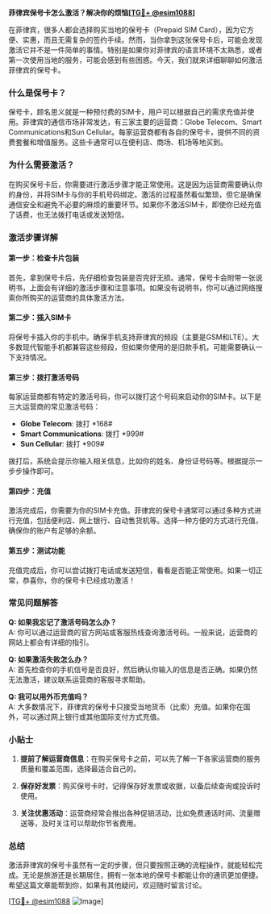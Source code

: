 **菲律宾保号卡怎么激活？解决你的烦恼[[TG💪+ @esim1088](https://t.me/s/esim1088)]**

在菲律宾，很多人都会选择购买当地的保号卡（Prepaid SIM Card），因为它方便、实惠，而且无需复杂的签约手续。然而，当你拿到这张保号卡后，可能会发现激活它并不是一件简单的事情。特别是如果你对菲律宾的语言环境不太熟悉，或者第一次使用当地的服务，可能会感到有些困惑。今天，我们就来详细聊聊如何激活菲律宾的保号卡。

### 什么是保号卡？

保号卡，顾名思义就是一种预付费的SIM卡，用户可以根据自己的需求充值并使用。菲律宾的通信市场非常发达，有三家主要的运营商：Globe Telecom、Smart Communications和Sun Cellular。每家运营商都有各自的保号卡，提供不同的资费套餐和增值服务。这些卡通常可以在便利店、商场、机场等地买到。

### 为什么需要激活？

在购买保号卡后，你需要进行激活步骤才能正常使用。这是因为运营商需要确认你的身份，并将SIM卡与你的手机号码绑定。激活的过程虽然看似繁琐，但它是确保通信安全和避免不必要的麻烦的重要环节。如果你不激活SIM卡，即使你已经充值了话费，也无法拨打电话或发送短信。

### 激活步骤详解

#### 第一步：检查卡片包装

首先，拿到保号卡后，先仔细检查包装是否完好无损。通常，保号卡会附带一张说明书，上面会有详细的激活步骤和注意事项。如果没有说明书，你可以通过网络搜索你所购买的运营商的具体激活方法。

#### 第二步：插入SIM卡

将保号卡插入你的手机中。确保手机支持菲律宾的频段（主要是GSM和LTE）。大多数现代智能手机都兼容这些频段，但如果你使用的是旧款手机，可能需要确认一下支持情况。

#### 第三步：拨打激活号码

每家运营商都有特定的激活号码，你可以拨打这个号码来启动你的SIM卡。以下是三大运营商的常见激活号码：

- **Globe Telecom**: 拨打 *168#
- **Smart Communications**: 拨打 *999#
- **Sun Cellular**: 拨打 *909#

拨打后，系统会提示你输入相关信息，比如你的姓名、身份证号码等。根据提示一步步操作即可。

#### 第四步：充值

激活完成后，你需要为你的SIM卡充值。菲律宾的保号卡通常可以通过多种方式进行充值，包括便利店、网上银行、自动售货机等。选择一种方便的方式进行充值，确保你的账户有足够的余额。

#### 第五步：测试功能

充值完成后，你可以尝试拨打电话或发送短信，看看是否能正常使用。如果一切正常，恭喜你，你的保号卡已经成功激活！

### 常见问题解答

**Q: 如果我忘记了激活号码怎么办？**  
A: 你可以通过运营商的官方网站或客服热线查询激活号码。一般来说，运营商的网站上都会有详细的指引。

**Q: 如果激活失败怎么办？**  
A: 首先检查你的手机信号是否良好，然后确认你输入的信息是否正确。如果仍然无法激活，建议联系运营商的客服寻求帮助。

**Q: 我可以用外币充值吗？**  
A: 大多数情况下，菲律宾的保号卡只接受当地货币（比索）充值。如果你在国外，可以通过网上银行或其他国际支付方式充值。

### 小贴士

1. **提前了解运营商信息**：在购买保号卡之前，可以先了解一下各家运营商的服务质量和覆盖范围，选择最适合自己的。
   
2. **保存好发票**：购买保号卡时，记得保存好发票或收据，以备后续查询或投诉时使用。

3. **关注优惠活动**：运营商经常会推出各种促销活动，比如免费通话时间、流量赠送等，及时关注可以帮助你节省费用。

### 总结

激活菲律宾的保号卡虽然有一定的步骤，但只要按照正确的流程操作，就能轻松完成。无论是旅游还是长期居住，拥有一张本地的保号卡都能让你的通讯更加便捷。希望这篇文章能帮到你，如果有其他疑问，欢迎随时留言讨论。

[[TG💪+ @esim1088](https://t.me/s/esim1088) ![Image](https://i.postimg.cc/4NQfJmqS/Snipaste-2025-05-13-00-14-12.png)]